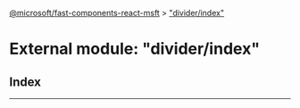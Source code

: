 [@microsoft/fast-components-react-msft](../README.md) > ["divider/index"](../modules/_divider_index_.md)

# External module: "divider/index"

## Index

---

